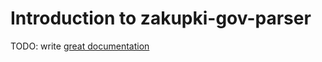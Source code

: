 # Introduction to zakupki-gov-parser

TODO: write [great documentation](http://jacobian.org/writing/great-documentation/what-to-write/)
